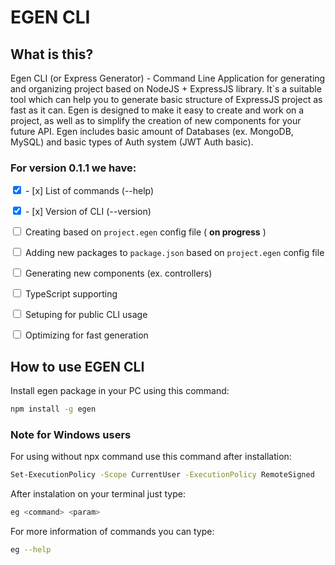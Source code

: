 # EGEN CLI

## What is this?
Egen CLI (or Express Generator) - Command Line Application for generating and organizing project based on NodeJS + ExpressJS library. It`s a suitable tool which can help you to generate basic structure of ExpressJS project as fast as it can. Egen is designed to make it easy to create and work on a project, as well as to simplify the creation of new components for your future API. Egen includes basic amount of Databases (ex. MongoDB, MySQL) and basic types of Auth system (JWT Auth basic). 

### For version 0.1.1 we have:

<input type="checkbox" checked>  - [x] List of commands (--help)

<input type="checkbox" checked> - [x] Version of CLI (--version)

<input type="checkbox"> Creating based on `project.egen` config file ( <b>on progress</b> )

<input type="checkbox"> Adding new packages to `package.json` based on `project.egen` config file

<input type="checkbox"> Generating new components (ex. controllers)

<input type="checkbox"> TypeScript supporting

<input type="checkbox"> Setuping for public CLI usage

<input type="checkbox"> Optimizing for fast generation 


## How to use EGEN CLI
Install egen package in your PC using this command:
```bash
npm install -g egen
```

### Note for Windows users
For using without npx command use this command after installation:
```bash
Set-ExecutionPolicy -Scope CurrentUser -ExecutionPolicy RemoteSigned
```
After instalation on your terminal just type:
```bash
eg <command> <param>
```
For more information of commands you can type:
```bash
eg --help
```
